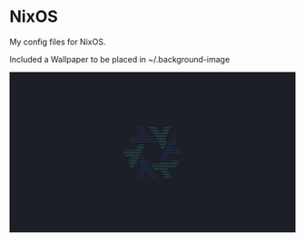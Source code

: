 # NixOS

My config files for NixOS.

Included a Wallpaper to be placed in ~/.background-image


![screenshot](nixos_neofetch.png?raw=true)